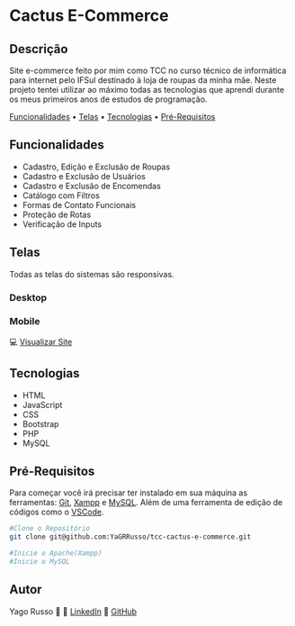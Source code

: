 # Cactus E-Commerce

## Descrição
Site e-commerce feito por mim como TCC no curso técnico de informática para internet pelo IFSul destinado à loja de roupas da minha mãe.
Neste projeto tentei utilizar ao máximo todas as tecnologias que aprendi durante os meus primeiros anos de estudos de programação.

<!--ts-->
[Funcionalidades](#Funcionalidades) • [Telas](#Telas) • [Tecnologias](#Tecnologias) • [Pré-Requisitos](#Pré-Requisitos)
<!--te-->

## Funcionalidades

- Cadastro, Edição e Exclusão de Roupas
- Cadastro e Exclusão de Usuários
- Cadastro e Exclusão de Encomendas
- Catálogo com Filtros
- Formas de Contato Funcionais
- Proteção de Rotas
- Verificação de Inputs

## Telas
Todas as telas do sistemas são responsivas.
### Desktop
### Mobile

:computer: <a href="https://www.google.com">Visualizar Site</a>

## Tecnologias
- HTML
- JavaScript
- CSS
- Bootstrap
- PHP
- MySQL

## Pré-Requisitos
Para começar você irá precisar ter instalado em sua máquina as ferramentas: [Git](https://git-scm.com/), [Xampp](https://www.apachefriends.org/pt_br/index.html) e [MySQL](https://www.mysql.com).
Além de uma ferramenta de edição de códigos como o [VSCode](https://code.visualstudio.com/).

````bash
#Clone o Repositório
git clone git@github.com:YaGRRusso/tcc-cactus-e-commerce.git

#Inicie o Apache(Xampp)
#Inicie o MySQL
````

## Autor
Yago Russo :wave:
:link: <a href="https://linkedin.com/in/yago-russo">LinkedIn</a>
:link: <a href="https://github.com/YaGRRusso">GitHub</a>
